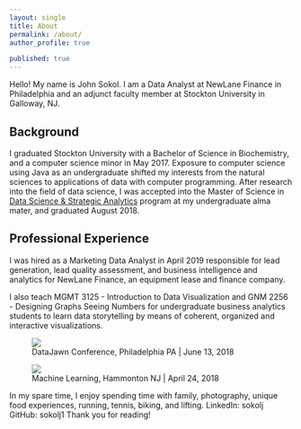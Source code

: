 ```yaml
---
layout: single
title: About
permalink: /about/
author_profile: true

published: true
---
```


Hello! My name is John Sokol. I am a Data Analyst at NewLane Finance in Philadelphia and an adjunct faculty member at Stockton University in Galloway, NJ.

## Background
I graduated Stockton University with a Bachelor of Science in Biochemistry, and a computer science minor in May 2017. Exposure to computer science using Java as an undergraduate shifted my interests from the natural sciences to applications of data with computer programming. After research into the field of data science, I was accepted into the Master of Science in [Data Science & Strategic Analytics](http://stockton.edu/datascience) program at my undergraduate alma mater, and graduated August 2018.

## Professional Experience
I was hired as a Marketing Data Analyst in April 2019 responsible for lead generation, lead quality assessment, and business intelligence and analytics for NewLane Finance, an equipment lease and finance company.

I also teach MGMT 3125 - Introduction to Data Visualization and GNM 2256 - Designing Graphs Seeing Numbers for undergraduate business analytics students to learn data storytelling by means of coherent, organized and interactive visualizations.

<figure>
  <img src="/assets/about/data_jawn.jpg" caption = "DataJawn, Philadelphia | June 13, 2018" class = "center">
  <figcaption> DataJawn Conference, Philadelphia PA | June 13, 2018
  </figcaption>
</figure>

<figure>
  <img src="/assets/about/sokol_baldwin_4_24_18.jpg" caption = "Machine Learning | April 24, 2018" class = "center">
  <figcaption> Machine Learning, Hammonton NJ | April 24, 2018
  </figcaption>
</figure>

In my spare time, I enjoy spending time with family, photography, unique food experiences, running, tennis, biking, and lifting. 
LinkedIn: sokolj
GitHub: sokolj1
Thank you for reading!
